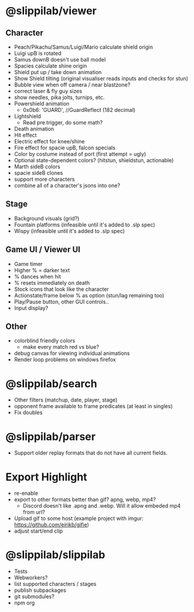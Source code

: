 # @slippilab/viewer

## Character

- Peach/Pikachu/Samus/Luigi/Mario calculate shield origin
- Luigi upB is rotated
- Samus downB doesn't use ball model
- Spacies calculate shine origin
- Shield put up / take down animation
- Show Shield tilting (original visualiser reads inputs and checks for stun)
- Bubble view when off camera / near blastzone?
- correct laser & fly guy sizes
- show needles, pika jolts, turnips, etc.
- Powershield animation
  - 0x0b6: 'GUARD', //GuardReflect (182 decimal)
- Lightshield
  - Read pre.trigger, do some math?
- Death animation
- Hit effect
- Electric effect for knee/shine
- Fire effect for spacie upB, falcon specials
- Color by costume instead of port (first attempt = ugly)
- Optional state-dependent colors? (hitstun, shieldstun, actionable)
- Marth sideB colors
- spacie sideB clones
- support more characters
- combine all of a character's jsons into one?

## Stage

- Background visuals (grid?)
- Fountain platforms (infeasible until it's added to .slp spec)
- Wispy (infeasible until it's added to .slp spec)

## Game UI / Viewer UI

- Game timer
- Higher % = darker text
- % dances when hit
- % resets immediately on death
- Stock icons that look like the character
- Actionstate/frame below % as option (stun/lag remaining too)
- Play/Pause button, other GUI controls..
- Input display?

## Other

- colorblind friendly colors
  - make every match red vs blue?
- debug canvas for viewing individual animations
- Render loop problems on windows firefox

# @slippilab/search

- Other filters (matchup, date, player, stage)
- opponent frame available to frame predicates (at least in singles)
- Fix doubles

# @slippilab/parser

- Support older replay formats that do not have all current fields.

# Export Highlight

- re-enable
- export to other formats better than gif? apng, webp, mp4?
  - Discord doesn't like .apng and .webp. Will it allow embeded mp4 from url?
- Upload gif to some host (example project with imgur: https://github.com/eirikb/gifie)
- adjust start/end clip

# @slippilab/slippilab

- Tests
- Webworkers?
- list supported characters / stages
- publish subpackages
- git submodules?
- npm org
